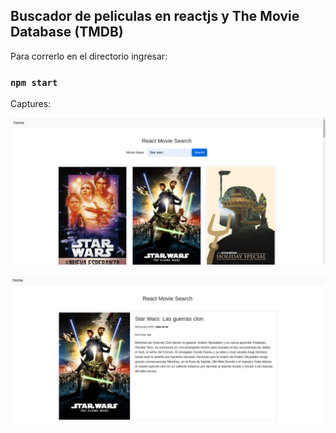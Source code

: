 ## Buscador de peliculas en reactjs y The Movie Database (TMDB)

Para correrlo en el directorio ingresar:
### `npm start`

Captures:

![example](https://github.com/ferreiraMarques/searchMovie/raw/master/captur1.png "Capture de ejemplo 1")

![example](https://github.com/ferreiraMarques/searchMovie/raw/master/capture2.png "Capture de ejemplo")
